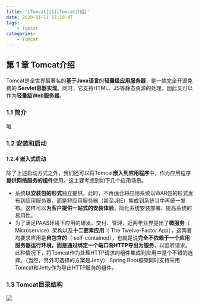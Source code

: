 ```yaml
---
title: '[Tomcat][1][Tomcat介绍]'
date: 2020-11-11 17:10:47
tags:
    - Tomcat
categories:
    - Tomcat
---
```


## 第 1 章 Tomcat介绍



Tomcat是全世界最著名的**基于Java语言**的**轻量级应用服务器**，是一款完全开源免费的 **Servlet容器实现**。同时，它支持HTML、JS等静态资源的处理，因此又可以作为**轻量级Web服务器**。



### 1.1 简介



略



### 1.2 安装和启动



#### 1.2.4 嵌入式启动



除了上述启动方式之外，我们还可以将Tomcat**嵌入到应用程序**中，作为应用程序**提供网络服务的组件**使用。这主要考虑到如下几个应用场景。

- 系统**以安装包的形式**独立提供。此时，不再适合将应用系统以WAR包的形式发布到应用服务器，而是将应用服务器（甚至JRE）集成到系统当中再统一发布。这样可以**为客户提供一站式的安装体验**，简化系统安装部署，提高系统的易用性。
- 为了满足PAAS环境下应用的研发、交付、管理，近两年业界提出了**微服务**（ Microservice）架构以及**十二要素应用**（ The Twelve-Factor App），这两者均要求应用是**自包含的**（ self-contained），也就是说**完全不依赖于一个应用服务器运行环境，而是通过绑定一个端口将HTTP导出为服务**，以监听请求。此种情况下，将Tomcat作为处理HTTP请求的组件集成到应用中是个不错的选择。（当然，另外可选择的方案是Jetty） Spring Boot框架同时支持采用Tomcat和Jetty作为导出HTTP服务的组件。



### 1.3 Tomcat目录结构

![](https://i.loli.net/2020/09/27/yBhtZozn3Ocl2uI.png)